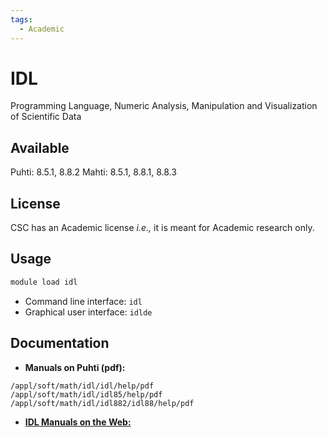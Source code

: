 ```yaml
---
tags:
  - Academic
---
```


# IDL

Programming Language, Numeric Analysis, Manipulation and Visualization of Scientific Data

## Available

Puhti: 8.5.1, 8.8.2
Mahti: 8.5.1, 8.8.1, 8.8.3

## License

CSC has an Academic license *i.e.,* it is meant for Academic research only.

## Usage

```bash
module load idl
```

* Command line interface: `idl`
* Graphical user interface: `idlde`

## Documentation

* **Manuals on Puhti (pdf):**

```text
/appl/soft/math/idl/idl/help/pdf
/appl/soft/math/idl/idl85/help/pdf
/appl/soft/math/idl/idl882/idl88/help/pdf
```

* [**IDL Manuals on the Web:**](https://www.nv5geospatialsoftware.com/docs/routines-135.html)
